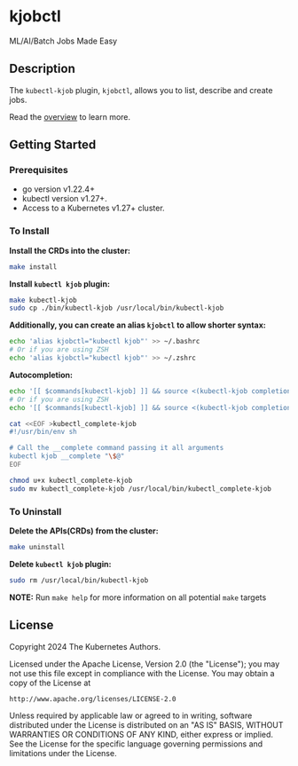 # kjobctl
ML/AI/Batch Jobs Made Easy

## Description
The `kubectl-kjob` plugin, `kjobctl`, allows you to list, describe and create jobs.

Read the [overview](docs/_index.md) to learn more.

## Getting Started

### Prerequisites
- go version v1.22.4+
- kubectl version v1.27+.
- Access to a Kubernetes v1.27+ cluster.

### To Install

**Install the CRDs into the cluster:**

```sh
make install
```

**Install `kubectl kjob` plugin:**

```sh
make kubectl-kjob
sudo cp ./bin/kubectl-kjob /usr/local/bin/kubectl-kjob
```

**Additionally, you can create an alias `kjobctl` to allow shorter syntax:**

```sh
echo 'alias kjobctl="kubectl kjob"' >> ~/.bashrc
# Or if you are using ZSH
echo 'alias kjobctl="kubectl kjob"' >> ~/.zshrc
```

**Autocompletion:**

```bash
echo '[[ $commands[kubectl-kjob] ]] && source <(kubectl-kjob completion bash)' >> ~/.bashrc
# Or if you are using ZSH
echo '[[ $commands[kubectl-kjob] ]] && source <(kubectl-kjob completion zsh)' >> ~/.zshrc

cat <<EOF >kubectl_complete-kjob
#!/usr/bin/env sh

# Call the __complete command passing it all arguments
kubectl kjob __complete "\$@"
EOF

chmod u+x kubectl_complete-kjob
sudo mv kubectl_complete-kjob /usr/local/bin/kubectl_complete-kjob
```

### To Uninstall

**Delete the APIs(CRDs) from the cluster:**

```sh
make uninstall
```

**Delete `kubectl kjob` plugin:**

```sh
sudo rm /usr/local/bin/kubectl-kjob
```

**NOTE:** Run `make help` for more information on all potential `make` targets

## License

Copyright 2024 The Kubernetes Authors.

Licensed under the Apache License, Version 2.0 (the "License");
you may not use this file except in compliance with the License.
You may obtain a copy of the License at

    http://www.apache.org/licenses/LICENSE-2.0

Unless required by applicable law or agreed to in writing, software
distributed under the License is distributed on an "AS IS" BASIS,
WITHOUT WARRANTIES OR CONDITIONS OF ANY KIND, either express or implied.
See the License for the specific language governing permissions and
limitations under the License.

